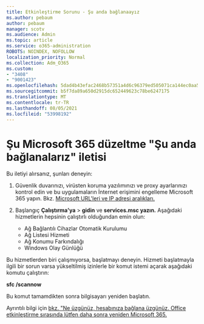 ```yaml
---
title: Etkinleştirme Sorunu - Şu anda bağlanaayız
ms.author: pebaum
author: pebaum
manager: scotv
ms.audience: Admin
ms.topic: article
ms.service: o365-administration
ROBOTS: NOINDEX, NOFOLLOW
localization_priority: Normal
ms.collection: Adm_O365
ms.custom:
- "3408"
- "9001423"
ms.openlocfilehash: 5dad4b43efac2468b57351a4d6c96379ed505071ca144ec0aa518e975633bb18
ms.sourcegitcommit: b5f7da89a650d2915dc652449623c78be6247175
ms.translationtype: MT
ms.contentlocale: tr-TR
ms.lasthandoff: 08/05/2021
ms.locfileid: "53998192"
---
```

# <a name="fixing-the-microsoft-365-apps-we-are-unable-to-connect-right-now-message"></a>Şu Microsoft 365 düzeltme "Şu anda bağlanalarız" iletisi

Bu iletiyi alırsanız, şunları deneyin:

1. Güvenlik duvarınızı, virüsten koruma yazılımınızı ve proxy ayarlarınızı kontrol edin ve bu uygulamaların İnternet erişimini engelleme Microsoft 365 yapın. Bkz. [Microsoft URL'leri ve IP adresi aralıkları.](https://docs.microsoft.com/office365/enterprise/urls-and-ip-address-ranges)

2. Başlangıç **Çalıştırma'ya**  >  **gidin** ve **services.msc yazın.** Aşağıdaki hizmetlerin hepsinin çalıştırlı olduğundan emin olun:
    - Ağ Bağlantılı Cihazlar Otomatik Kurulumu
    - Ağ Listesi Hizmeti
    - Ağ Konumu Farkındalığı
    - Windows Olay Günlüğü

Bu hizmetlerden biri çalışmıyorsa, başlatmayı deneyin. Hizmeti başlatmayla ilgili bir sorun varsa yükseltilmiş izinlerle bir komut istemi açarak aşağıdaki komutu çalıştırın:

**sfc /scannow**

Bu komut tamamdikten sonra bilgisayarı yeniden başlatın.

Ayrıntılı bilgi için [bkz. "Ne üzgünüz, hesabınıza bağlana üzgünüz. Office etkinleştirme sırasında lütfen daha sonra yeniden Microsoft 365.](https://docs.microsoft.com/office/troubleshoot/activation-installation/issue-when-activate-office-from-office-365)